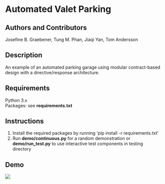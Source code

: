 # Automated Valet Parking
## Authors and Contributors
Josefine B. Graebener, Tung M. Phan, Jiaqi Yan, Tom Andersson <br />

## Description
An example of an automated parking garage using modular contract-based design with a directive/response architecture.

## Requirements
Python 3.x<br />
Packages: see **requirements.txt** <br />

## Instructions
1. Install the required packages by running 'pip install -r requirements.txt'
2. Run **demo/continuous.py** for a random demonstration or **demo/run_test.py** to use interactive test components in testing directory

## Demo
![](movies/replanning.gif)
